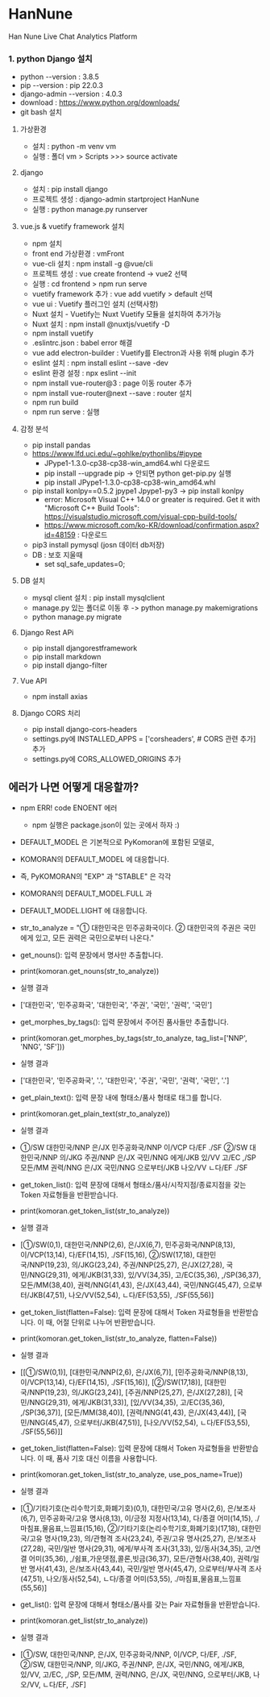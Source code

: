 # HanNune
Han Nune Live Chat Analytics Platform

### 1. python Django 설치
- python --version          : 3.8.5
- pip --version             : pip 22.0.3
- django-admin --version    : 4.0.3
- download : https://www.python.org/downloads/
- git bash 설치
1. 가상환경
    - 설치 : python -m venv vm
    - 실행 : 폴더 vm > Scripts >>> source activate
2. django
    - 설치 : pip install django
    - 프로젝트 생성 : django-admin startproject HanNune
    - 실행 : python manage.py runserver
3. vue.js & vuetify framework 설치
    - npm 설치
    - front end 가상환경 : vmFront
    - vue-cli 설치 : npm install -g @vue/cli
    - 프로젝트 생성 : vue create frontend -> vue2 선택
    - 실행 : cd frontend > npm run serve
    - vuetify framework 추가 : vue add vuetify > default 선택
    - vue ui : Vuetify 플러그인 설치 (선택사항)
    - Nuxt 설치 - Vuetify는 Nuxt Vuetify 모듈을 설치하여 추가가능
    - Nuxt 설치 : npm install @nuxtjs/vuetify -D
    - npm install vuetify
    - .eslintrc.json : babel error 해결
    - vue add electron-builder : Vuetify를 Electron과 사용 위해 plugin 추가
    - eslint 설치 : npm install eslint --save -dev
    - eslint 환경 설정 : npx eslint --init
    - npm install vue-router@3 : page 이동 router 추가
    - npm install vue-router@next --save : router 설치
    - npm run build
    - npm run serve : 실행
4. 감정 분석
    - pip install pandas
    - https://www.lfd.uci.edu/~gohlke/pythonlibs/#jpype
        - JPype1-1.3.0-cp38-cp38-win_amd64.whl 다운로드
        - pip install --upgrade pip -> 안되면 python get-pip.py 실행
        - pip install JPype1-1.3.0-cp38-cp38-win_amd64.whl
    - pip install konlpy==0.5.2 jpype1 Jpype1-py3 -> pip install konlpy
        - error: Microsoft Visual C++ 14.0 or greater is required. Get it with "Microsoft C++ Build Tools": https://visualstudio.microsoft.com/visual-cpp-build-tools/
        - https://www.microsoft.com/ko-KR/download/confirmation.aspx?id=48159 : 다운로드
    - pip3 install pymysql (josn 데이터 db저장)
    - DB : 보호 지울때
        - set sql_safe_updates=0;
5. DB 설치
    - mysql client 설치 : pip install mysqlclient
    - manage.py 있는 폴더로 이동 후 -> python manage.py makemigrations
    - python manage.py migrate
6. Django Rest APi
    - pip install djangorestframework
    - pip install markdown
    - pip install django-filter

7. Vue API
    - npm install axias

8. Django CORS 처리
    - pip install django-cors-headers
    - settings.py에 INSTALLED_APPS = ['corsheaders', # CORS 관련 추가] 추가
    - settings.py에 CORS_ALLOWED_ORIGINS 추가


## 에러가 나면 어떻게 대응할까?
- npm ERR! code ENOENT 에러
    - npm 실행은 package.json이 있는 곳에서 하자 :)


- DEFAULT_MODEL 은 기본적으로 PyKomoran에 포함된 모델로,
- KOMORAN의 DEFAULT_MODEL 에 대응합니다.
- 즉, PyKOMORAN의 "EXP" 과 "STABLE" 은 각각
- KOMORAN의 DEFAULT_MODEL.FULL 과
- DEFAULT_MODEL.LIGHT 에 대응합니다.
- str_to_analyze = "① 대한민국은 민주공화국이다. ② 대한민국의 주권은 국민에게 있고, 모든 권력은 국민으로부터 나온다."

- get_nouns(): 입력 문장에서 명사만 추출합니다.
- print(komoran.get_nouns(str_to_analyze))
- 실행 결과
- ['대한민국', '민주공화국', '대한민국', '주권', '국민', '권력', '국민']

- get_morphes_by_tags(): 입력 문장에서 주어진 품사들만 추출합니다.
- print(komoran.get_morphes_by_tags(str_to_analyze, tag_list=['NNP', 'NNG', 'SF']))
- 실행 결과
- ['대한민국', '민주공화국', '.', '대한민국', '주권', '국민', '권력', '국민', '.']

- get_plain_text(): 입력 문장 내에 형태소/품사 형태로 태그를 합니다.
- print(komoran.get_plain_text(str_to_analyze))
- 실행 결과
- ①/SW 대한민국/NNP 은/JX 민주공화국/NNP 이/VCP 다/EF ./SF ②/SW 대한민국/NNP 의/JKG 주권/NNP 은/JX 국민/NNG 에게/JKB 있/VV 고/EC ,/SP 모든/MM 권력/NNG 은/JX 국민/NNG 으로부터/JKB 나오/VV ㄴ다/EF ./SF

- get_token_list(): 입력 문장에 대해서 형태소/품사/시작지점/종료지점을 갖는 Token 자료형들을 반환받습니다.
- print(komoran.get_token_list(str_to_analyze))
- 실행 결과
- [①/SW(0,1), 대한민국/NNP(2,6), 은/JX(6,7), 민주공화국/NNP(8,13), 이/VCP(13,14), 다/EF(14,15), ./SF(15,16), ②/SW(17,18), 대한민국/NNP(19,23), 의/JKG(23,24), 주권/NNP(25,27), 은/JX(27,28), 국민/NNG(29,31), 에게/JKB(31,33), 있/VV(34,35), 고/EC(35,36), ,/SP(36,37), 모든/MM(38,40), 권력/NNG(41,43), 은/JX(43,44), 국민/NNG(45,47), 으로부터/JKB(47,51), 나오/VV(52,54), ㄴ다/EF(53,55), ./SF(55,56)]

- get_token_list(flatten=False): 입력 문장에 대해서 Token 자료형들을 반환받습니다. 이 때, 어절 단위로 나누어 반환받습니다.
- print(komoran.get_token_list(str_to_analyze, flatten=False))
- 실행 결과
- [[①/SW(0,1)], [대한민국/NNP(2,6), 은/JX(6,7)], [민주공화국/NNP(8,13), 이/VCP(13,14), 다/EF(14,15), ./SF(15,16)], [②/SW(17,18)], [대한민국/NNP(19,23), 의/JKG(23,24)], [주권/NNP(25,27), 은/JX(27,28)], [국민/NNG(29,31), 에게/JKB(31,33)], [있/VV(34,35), 고/EC(35,36), ,/SP(36,37)], [모든/MM(38,40)], [권력/NNG(41,43), 은/JX(43,44)], [국민/NNG(45,47), 으로부터/JKB(47,51)], [나오/VV(52,54), ㄴ다/EF(53,55), ./SF(55,56)]]

- get_token_list(flatten=False): 입력 문장에 대해서 Token 자료형들을 반환받습니다. 이 때, 품사 기호 대신 이름을 사용합니다.
- print(komoran.get_token_list(str_to_analyze, use_pos_name=True))
- 실행 결과
- [①/기타기호(논리수학기호,화폐기호)(0,1), 대한민국/고유 명사(2,6), 은/보조사(6,7), 민주공화국/고유 명사(8,13), 이/긍정 지정사(13,14), 다/종결 어미(14,15), ./마침표,물음표,느낌표(15,16), ②/기타기호(논리수학기호,화폐기호)(17,18), 대한민국/고유 명사(19,23), 의/관형격 조사(23,24), 주권/고유 명사(25,27), 은/보조사(27,28), 국민/일반 명사(29,31), 에게/부사격 조사(31,33), 있/동사(34,35), 고/연결 어미(35,36), ,/쉼표,가운뎃점,콜론,빗금(36,37), 모든/관형사(38,40), 권력/일반 명사(41,43), 은/보조사(43,44), 국민/일반 명사(45,47), 으로부터/부사격 조사(47,51), 나오/동사(52,54), ㄴ다/종결 어미(53,55), ./마침표,물음표,느낌표(55,56)]

- get_list(): 입력 문장에 대해서 형태소/품사를 갖는 Pair 자료형들을 반환받습니다.
- print(komoran.get_list(str_to_analyze))
- 실행 결과
- [①/SW, 대한민국/NNP, 은/JX, 민주공화국/NNP, 이/VCP, 다/EF, ./SF, ②/SW, 대한민국/NNP, 의/JKG, 주권/NNP, 은/JX, 국민/NNG, 에게/JKB, 있/VV, 고/EC, ,/SP, 모든/MM, 권력/NNG, 은/JX, 국민/NNG, 으로부터/JKB, 나오/VV, ㄴ다/EF, ./SF]

